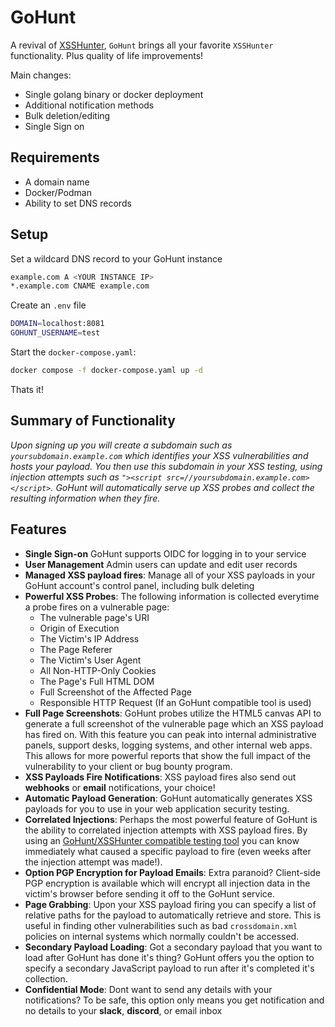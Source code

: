 # GoHunt

A revival of [XSSHunter](https://github.com/mandatoryprogrammer/xsshunter), `GoHunt` brings all your favorite `XSSHunter` functionality. Plus quality of life improvements!

Main changes:
- Single golang binary or docker deployment
- Additional notification methods 
- Bulk deletion/editing 
- Single Sign on


## Requirements
* A domain name
* Docker/Podman
* Ability to set DNS records

## Setup

Set a wildcard DNS record to your GoHunt instance
```sh
example.com A <YOUR INSTANCE IP>
*.example.com CNAME example.com
```

Create an `.env` file
```sh
DOMAIN=localhost:8081
GOHUNT_USERNAME=test
```

Start the `docker-compose.yaml`:
```sh
docker compose -f docker-compose.yaml up -d
```

Thats it!


## Summary of Functionality
*Upon signing up you will create a subdomain such as `yoursubdomain.example.com` which identifies your XSS vulnerabilities and hosts your payload. You then use this subdomain in your XSS testing, using injection attempts such as `"><script src=//yoursubdomain.example.com></script>`. GoHunt will automatically serve up XSS probes and collect the resulting information when they fire.*

## Features
* **Single Sign-on** GoHunt supports OIDC for logging in to your service
* **User Management** Admin users can update and edit user records
* **Managed XSS payload fires**: Manage all of your XSS payloads in your GoHunt account's control panel, including bulk deleting
* **Powerful XSS Probes**: The following information is collected everytime a probe fires on a vulnerable page:
    * The vulnerable page's URI 
    * Origin of Execution 
    * The Victim's IP Address 
    * The Page Referer 
    * The Victim's User Agent 
    * All Non-HTTP-Only Cookies 
    * The Page's Full HTML DOM 
    * Full Screenshot of the Affected Page 
    * Responsible HTTP Request (If an GoHunt compatible tool is used) 
* **Full Page Screenshots**: GoHunt probes utilize the HTML5 canvas API to generate a full screenshot of the vulnerable page which an XSS payload has fired on. With this feature you can peak into internal administrative panels, support desks, logging systems, and other internal web apps. This allows for more powerful reports that show the full impact of the vulnerability to your client or bug bounty program.
* **XSS Payloads Fire Notifications**: XSS payload fires also send out **webhooks** or **email** notifications, your choice!
* **Automatic Payload Generation**: GoHunt automatically generates XSS payloads for you to use in your web application security testing.
* **Correlated Injections**: Perhaps the most powerful feature of GoHunt is the ability to correlated injection attempts with XSS payload fires. By using an [GoHunt/XSSHunter compatible testing tool](https://github.com/mandatoryprogrammer/xsshunter_client) you can know immediately what caused a specific payload to fire (even weeks after the injection attempt was made!).
* **Option PGP Encryption for Payload Emails**: Extra paranoid? Client-side PGP encryption is available which will encrypt all injection data in the victim's browser before sending it off to the GoHunt service.
* **Page Grabbing**: Upon your XSS payload firing you can specify a list of relative paths for the payload to automatically retrieve and store. This is useful in finding other vulnerabilities such as bad `crossdomain.xml` policies on internal systems which normally couldn't be accessed.
* **Secondary Payload Loading**: Got a secondary payload that you want to load after GoHunt has done it's thing? GoHunt offers you the option to specify a secondary JavaScript payload to run after it's completed it's collection.
* **Confidential Mode**: Dont want to send any details with your notifications? To be safe, this option only means you get notification and no details to your **slack**, **discord**, or email inbox